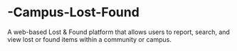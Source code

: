 # -Campus-Lost-Found
A web-based Lost &amp; Found platform that allows users to report, search, and view lost or found items within a community or campus.
